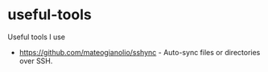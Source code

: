 # useful-tools
Useful tools I use

* https://github.com/mateogianolio/sshync - Auto-sync files or directories over SSH. 
